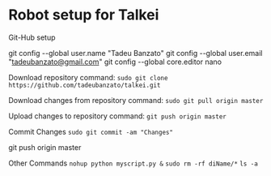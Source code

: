# Robot setup for Talkei

Git-Hub setup

git config --global user.name "Tadeu Banzato"
git config --global user.email "tadeubanzato@gmail.com"
git config --global core.editor nano


Download repository command:
`sudo git clone https://github.com/tadeubanzato/talkei.git`

Download changes from repository command:
`sudo git pull origin master`

Upload changes to repository command:
`git push origin master`

Commit Changes
`sudo git commit -am "Changes"`

git push origin master

Other Commands
`nohup python myscript.py &`
`sudo rm -rf diName/*`
`ls -a`
